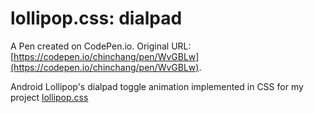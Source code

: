 # lollipop.css: dialpad

A Pen created on CodePen.io. Original URL: [https://codepen.io/chinchang/pen/WvGBLw](https://codepen.io/chinchang/pen/WvGBLw).

Android Lollipop's dialpad toggle animation implemented in CSS for my project [lollipop.css](http://kushagragour.in/lab/lollipop.css/)